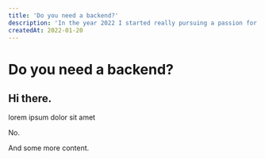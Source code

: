 ```yaml
---
title: 'Do you need a backend?'
description: 'In the year 2022 I started really pursuing a passion for bird and wildlife photography.'
createdAt: 2022-01-20
---
```


# Do you need a backend?

## Hi there.

lorem ipsum dolor sit amet

<!--more-->

No.

And some more content.
